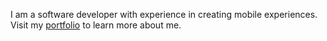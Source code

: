 
I am a software developer with experience in creating mobile experiences.  
Visit my [portfolio](https://jamescasia.github.io) to learn more about me.
